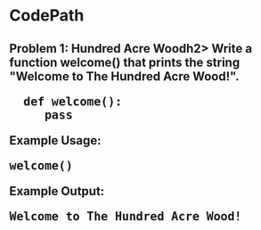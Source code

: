 # CodePath

<h2><b>Problem 1: Hundred Acre Wood</b>h2>
<b>Write a function welcome() that prints the string "Welcome to The Hundred Acre Wood!".</b>
<pre>
  def welcome():
     pass
</pre>
Example Usage:
<pre>welcome()</pre>
Example Output:
<pre>Welcome to The Hundred Acre Wood!</pre>

